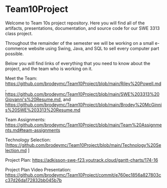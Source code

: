 # Team10Project
Welcome to Team 10s project repository. Here you will find all of the artifacts, presentations, documentation, and source code for our SWE 3313 class project.

Throughout the remainder of the semester we will be working on a small e-commerce website using Swing, Java, and SQL to sell every computer part possible.

Below you will find links of everything that you need to know about the project, and the team who is working on it.

Meet the Team: https://github.com/brodeymc/Team10Project/blob/main/Riley%20Powell.md, https://github.com/brodeymc/Team10Project/blob/main/SWE%203313%20Giovanni's%20Resume.md, and https://github.com/brodeymc/Team10Project/blob/main/Brodey%20McGinnis%20SWE%203313%20Resume.md

Team Assignments: https://github.com/brodeymc/Team10Project/blob/main/Team%20Assignments.md#team-assignments

Technology Selection: [https://github.com/brodeymc/Team10Project/blob/main/Technology%20Selection.md
]

Project Plan: https://adkisson-swe-f23.youtrack.cloud/gantt-charts/174-16

Project Plan Video Presentation: https://github.com/brodeymc/Team10Project/commit/e760ec1856a827803cc37d26da172832bb045b7b
